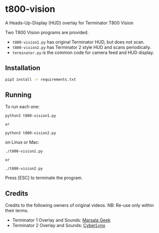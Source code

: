 # t800-vision
A Heads-Up-Display (HUD) overlay for Terminator T800 Vision

Two T800 Vision programs are provided.

* `t800-vision1.py` has original Terminator HUD, but does not scan.
* `t800-vision2.py` has Terminator 2 style HUD and scans periodically.
* `terminator.py` is the common code for camera feed and HUD display.

## Installation
```bash
pip3 install -r requirements.txt
```

## Running

To run each one:
```
python3 t800-vision1.py

or

python3 t800-vision2.py
```

on Linux or Mac:

```
./t800-vision1.py

or

./t800-vision2.py
```

Press [ESC] to terminate the program.

## Credits

Credits to the following owners of original videos. NB: Re-use only within their terms.
* Terminator 1 Overlay and Sounds: [Marsala Geek](https://www.youtube.com/watch?v=sR9sNApnmH8)
* Terminator 2 Overlay and Sounds: [CyberLynx](https://www.youtube.com/watch?v=uCrIr74xmdE)